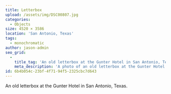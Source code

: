 ```yaml
---
title: Letterbox
upload: /assets/img/DSC00807.jpg
categories:
  - Objects
size: 4520 × 3586
location: 'San Antonio, Texas'
tags:
  - monochromatic
author: jason-admin
seo_grid:
  -
    title_tag: 'An old letterbox at the Gunter Hotel in San Antonio, Texas.'
    meta_description: 'A photo of an old letterbox at the Gunter Hotel in San Antonio, Texas.'
id: 6b4b054c-23bf-4f71-94f5-2325cbc7d643
---
```

An old letterbox at the Gunter Hotel in San Antonio, Texas.